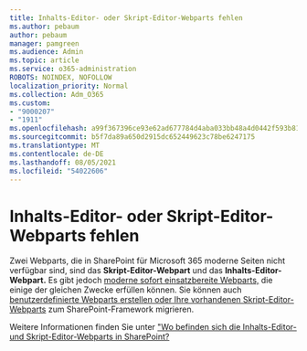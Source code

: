 ```yaml
---
title: Inhalts-Editor- oder Skript-Editor-Webparts fehlen
ms.author: pebaum
author: pebaum
manager: pamgreen
ms.audience: Admin
ms.topic: article
ms.service: o365-administration
ROBOTS: NOINDEX, NOFOLLOW
localization_priority: Normal
ms.collection: Adm_O365
ms.custom:
- "9000207"
- "1911"
ms.openlocfilehash: a99f367396ce93e62ad677784d4aba033bb48a4d0442f593b81dfaa607739403
ms.sourcegitcommit: b5f7da89a650d2915dc652449623c78be6247175
ms.translationtype: MT
ms.contentlocale: de-DE
ms.lasthandoff: 08/05/2021
ms.locfileid: "54022606"
---
```

# <a name="content-editor-or-script-editor-web-parts-are-missing"></a>Inhalts-Editor- oder Skript-Editor-Webparts fehlen

Zwei Webparts, die in SharePoint für Microsoft 365 moderne Seiten nicht verfügbar sind, sind das **Skript-Editor-Webpart** und das **Inhalts-Editor-Webpart.** Es gibt jedoch [moderne sofort einsatzbereite Webparts,](https://support.microsoft.com/office/ed6cc9ce-8b2a-480c-a655-1b9d7615cdbd#bkmk_outofbox) die einige der gleichen Zwecke erfüllen können. Sie können auch [benutzerdefinierte Webparts erstellen oder Ihre vorhandenen Skript-Editor-Webparts](https://support.microsoft.com/office/ed6cc9ce-8b2a-480c-a655-1b9d7615cdbd#bkmk_custom) zum SharePoint-Framework migrieren.  

Weitere Informationen finden Sie unter ["Wo befinden sich die Inhalts-Editor- und Skript-Editor-Webparts in SharePoint?](https://support.microsoft.com/office/ed6cc9ce-8b2a-480c-a655-1b9d7615cdbd)
